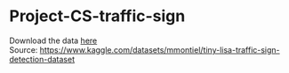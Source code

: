 # Project-CS-traffic-sign
Download the data [here](https://drive.google.com/file/d/1aOIfxolMtc1geZn1vSLfbaYkgsbtQc_F/view?usp=sharing)\
Source: https://www.kaggle.com/datasets/mmontiel/tiny-lisa-traffic-sign-detection-dataset
